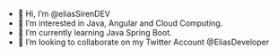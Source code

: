 - 👋 Hi, I’m @eliasSirenDEV
- 👀 I’m interested in Java, Angular and Cloud Computing.
- 🌱 I’m currently learning Java Spring Boot.
- 💞️ I’m looking to collaborate on my Twitter Account @EliasDeveloper

<!---
eliasSirenDEV/eliasSirenDEV is a ✨ special ✨ repository because its `README.md` (this file) appears on your GitHub profile.
You can click the Preview link to take a look at your changes.
--->
